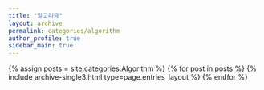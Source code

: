 ```yaml
---
title: "알고리즘"
layout: archive
permalink: categories/algorithm
author_profile: true
sidebar_main: true
---
```

<!--permalink, 이 파일의 뒷 이름은 같아야하는 듯--!>
<!-- 공백이 포함되어 있는 카테고리 이름의 경우 site.categories.['a b c'] 이런식으로! -->

{% assign posts = site.categories.Algorithm %}
{% for post in posts %} {% include archive-single3.html type=page.entries_layout %} {% endfor %}
